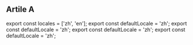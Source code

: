 ## Artile A

export const locales = ['zh', 'en'];
export const defaultLocale = 'zh';
export const defaultLocale = 'zh';
export const defaultLocale = 'zh';
export const defaultLocale = 'zh';
